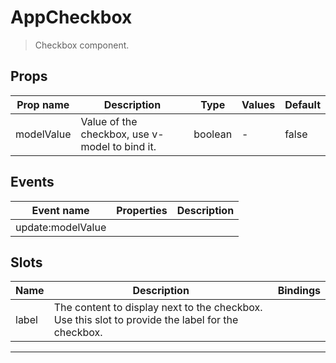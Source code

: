 # AppCheckbox

> Checkbox component.

## Props

| Prop name  | Description                                    | Type    | Values | Default |
| ---------- | ---------------------------------------------- | ------- | ------ | ------- |
| modelValue | Value of the checkbox, use v-model to bind it. | boolean | -      | false   |

## Events

| Event name        | Properties | Description |
| ----------------- | ---------- | ----------- |
| update:modelValue |            |

## Slots

| Name  | Description                                                                                       | Bindings |
| ----- | ------------------------------------------------------------------------------------------------- | -------- |
| label | The content to display next to the checkbox. Use this slot to provide the label for the checkbox. |          |

---
